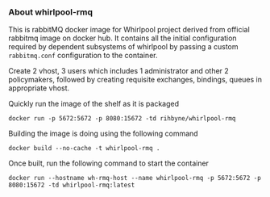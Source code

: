 ### About whirlpool-rmq

This is rabbitMQ docker image for Whirlpool project derived from official rabbitmq image on docker hub.
It contains all the initial configuration required by dependent subsystems of whirlpool by passing
a custom `rabbitmq.conf` configuration to the container.

Create 2 vhost, 3 users which includes 1 administrator and other 2 policymakers, followed by creating
requisite exchanges, bindings, queues in appropriate vhost.

Quickly run the image of the shelf as it is packaged

`
docker run -p 5672:5672 -p 8080:15672 -td rihbyne/whirlpool-rmq
`

Building the image is doing using the following command

`
docker build --no-cache -t whirlpool-rmq .
`

Once built, run the following command to start the container

`
docker run --hostname wh-rmq-host --name whirlpool-rmq -p 5672:5672 -p 8080:15672 -td whirlpool-rmq:latest
`
